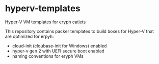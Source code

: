 # hyperv-templates
Hyper-V VM templates for eryph catlets

This repository contains packer templates to build boxes for Hyper-V that are optimized for erpyh:

- cloud-init (cloubase-init for Windows) enabled
- hyper-v gen 2 with UEFI secure boot enabled
- naming conventions for eryph VMs


